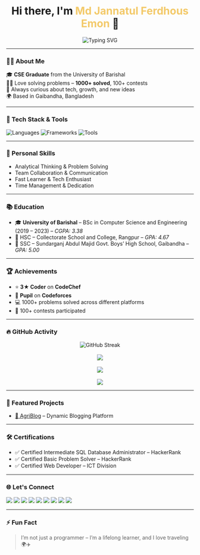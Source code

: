 <!-- README.md -->

<h1 align="center">Hi there, I'm <span style="color:#F3C969;">Md Jannatul Ferdhous Emon</span> 👋</h1>

<p align="center">
  <img src="https://readme-typing-svg.herokuapp.com?font=Fira+Code&size=24&pause=1000&center=true&vCenter=true&width=435&lines=Full+Stack+Web+Developer;Competitive+Programmer;Traveller+✈️🌍🧳;Lifelong+Learner+%F0%9F%92%AD" alt="Typing SVG" />
</p>

---

### 👨‍💻 About Me

🎓 **CSE Graduate** from the University of Barishal  
👨‍💻 Love solving problems – **1000+ solved**, 100+ contests  
💬 Always curious about tech, growth, and new ideas  
🌍 Based in Gaibandha, Bangladesh

---

### 🚀 Tech Stack & Tools

![Languages](https://skillicons.dev/icons?i=cpp,python,php,html,css,js,mysql)
![Frameworks](https://skillicons.dev/icons?i=tailwind,bootstrap,django,react)
![Tools](https://skillicons.dev/icons?i=vscode,git,github,figma)

---

### 🧠 Personal Skills

- Analytical Thinking & Problem Solving
- Team Collaboration & Communication
- Fast Learner & Tech Enthusiast
- Time Management & Dedication

---

### 📚 Education

- 🎓 **University of Barishal** – BSc in Computer Science and Engineering (2019 – 2023) – *CGPA: 3.38*
- 📖 HSC – Collectorate School and College, Rangpur – *GPA: 4.67*
- 📘 SSC – Sundarganj Abdul Majid Govt. Boys’ High School, Gaibandha – *GPA: 5.00*

---

### 🏆 Achievements

- ⭐ **3★ Coder** on **CodeChef**
- 🧠 **Pupil** on **Codeforces**
- 💻 1000+ problems solved across different platforms
- 🥇 100+ contests participated

---

### 🔥 GitHub Activity

<p align="center">
  <img src="https://github-readme-streak-stats.herokuapp.com/?user=jfemon8&theme=tokyonight" alt="GitHub Streak" />
  <br><br>
  <img src="https://github-readme-stats.vercel.app/api?username=jfemon8&show_icons=true&theme=tokyonight&hide_rank=true" />
  <br><br>
  <img src="https://github-profile-trophy.vercel.app/?username=jfemon8&theme=dracula&column=7" />
  <br><br>
  <img src="https://github-readme-activity-graph.vercel.app/graph?username=jfemon8&theme=tokyo-night" />
</p>

---

### 🧩 Featured Projects

- [📰 AgriBlog](#) – Dynamic Blogging Platform

---

### 🛠 Certifications

- ✅ Certified Intermediate SQL Database Administrator – HackerRank  
- ✅ Certified Basic Problem Solver – HackerRank  
- ✅ Certified Web Developer – ICT Division

---

### 🌐 Let's Connect

<p align="left">
  <a href="mailto:jfemon8@gmail.com"><img src="https://img.shields.io/badge/Email-jfemon8%40gmail.com-blue?style=for-the-badge&logo=gmail"></a>
  <a href="https://codeforces.com/profile/EmonKhan"><img src="https://img.shields.io/badge/Codeforces-jfemon8-1f8acb?style=for-the-badge&logo=codeforces"></a>
  <a href="https://www.codechef.com/users/jfemon"><img src="https://img.shields.io/badge/CodeChef-jfemon8-5a2f8a?style=for-the-badge&logo=codechef"></a>
  <a href="https://www.hackerrank.com/profile/jfemon8"><img src="https://img.shields.io/badge/HackerRank-jfemon8-2EC866?style=for-the-badge&logo=hackerrank"></a>
  <a href="https://vjudge.net/user/jfemon"><img src="https://img.shields.io/badge/VJudge-jfemon8-64A4FB?style=for-the-badge&logo=vjudge"></a>
  <a href="https://www.facebook.com/jfemon"><img src="https://img.shields.io/badge/Facebook-jfemon8-1877F2?style=for-the-badge&logo=facebook"></a>
  <a href="https://www.linkedin.com/in/jfemon/"><img src="https://img.shields.io/badge/LinkedIn-Profile-blue?style=for-the-badge&logo=linkedin"></a>
  <a href="https://github.com/jfemon8"><img src="https://img.shields.io/badge/GitHub-jfemon8-black?style=for-the-badge&logo=github"></a>
  <a href="https://bpemon.netlify.app"><img src="https://img.shields.io/badge/Portfolio-Website-green?style=for-the-badge&logo=google-chrome"></a>
</p>

---

### ⚡ Fun Fact

> I’m not just a programmer – I’m a lifelong learner, and I love traveling 🌍✈️





